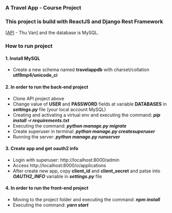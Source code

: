 ### **A Travel App - Course Project**

### This project is build with ReactJS and Django Rest Framework
[[API](https://github.com/thuvan2512/travelapp-django) - Thu Van] and the database is MySQL.

### **How to run project**
#### 1. Install MySQL
  - Create a new schema named **travelappdb** with charset/collation **utf8mp4/unicode_ci**
#### 2. In order to run the back-end project
- Clone API project above
- Change value of **USER** and **PASSWORD** fields at variable **DATABASES** in ***settings.py*** file (your local account MySQL)
- Creating and activating a virtual env and executing the command: ***pip install -r requirements.txt***
- Executing the command: ***python manage.py migrate***
- Create superuser in terminal: ***python manage.py createsuperuser***
- Running the server: ***python manage.py runserver***
  
#### 3. Create app and get oauth2 info
- Login with superuser: http://localhost:8000/admin
- Access http://localhost:8000/o/applications
- After create new app, copy **client_id** and **client_secret** and patse into ***OAUTH2_INFO*** variable in ***settings.py*** file

#### 4. In order to run the front-end project
- Moving to the project folder and executing the command: ***npm install***
- Executing the command: ***yarn start***



